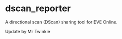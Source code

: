 dscan_reporter
==============

A directional scan (DScan) sharing tool for EVE Online.


Update by Mr Twinkie
